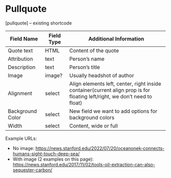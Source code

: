 # Pullquote
[pullquote] – existing shortcode

| Field Name | Field Type | Additional Information |
|---|---|---|
| Quote text | HTML | Content of the quote |
| Attribution | text | Person’s name |
| Description | text | Person’s title |
| Image | image? | Usually headshot of author |
| Alignment | select | Align elements left, center, right inside container(current align prop is for floating left/right, we don’t need to float) |
| Background Color | select | New field we want to add options for background colors |
| Width | select | Content, wide or full |

Example URLs:
* No image: https://news.stanford.edu/2022/07/20/oceanonek-connects-humans-sight-touch-deep-sea/
* With image (2 examples on this page):
https://news.stanford.edu/2017/11/02/tools-oil-extraction-can-also-sequester-carbon/
